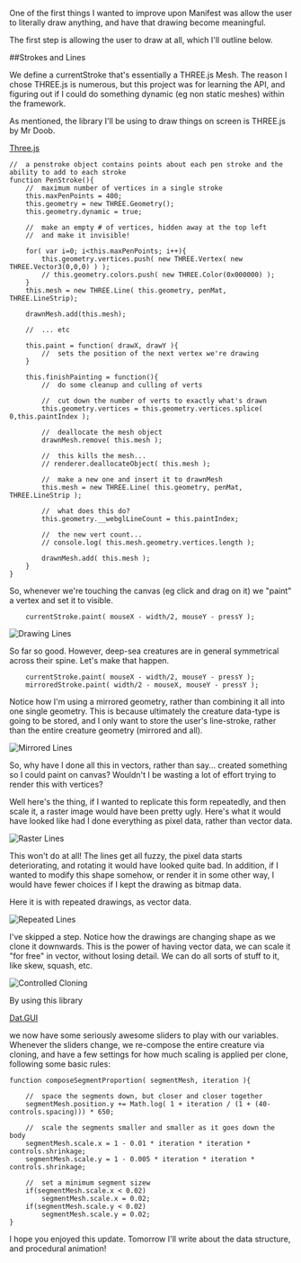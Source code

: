 One of the first things I wanted to improve upon Manifest was allow the user to literally draw anything, and have that drawing become meaningful.

The first step is allowing the user to draw at all, which I'll outline below.

##Strokes and Lines

We define a currentStroke that's essentially a THREE.js Mesh. The reason I chose THREE.js is numerous, but this project was for learning the API, and figuring out if I could do something dynamic (eg non static meshes) within the framework.

As mentioned, the library I'll be using to draw things on screen is THREE.js by Mr Doob.

[Three.js](https://github.com/mrdoob/three.js/ "Three.js")

```
//	a penstroke object contains points about each pen stroke and the ability to add to each stroke
function PenStroke(){
	//	maximum number of vertices in a single stroke
	this.maxPenPoints = 400;
	this.geometry = new THREE.Geometry();
	this.geometry.dynamic = true;

	//	make an empty # of vertices, hidden away at the top left
	//	and make it invisible!

	for( var i=0; i<this.maxPenPoints; i++){
		this.geometry.vertices.push( new THREE.Vertex( new THREE.Vector3(0,0,0) ) );	
		// this.geometry.colors.push( new THREE.Color(0x000000) );
	}			
	this.mesh = new THREE.Line( this.geometry, penMat, THREE.LineStrip);

	drawnMesh.add(this.mesh);			

	//	... etc
	
	this.paint = function( drawX, drawY ){
		//	sets the position of the next vertex we're drawing		
	}    	

	this.finishPainting = function(){
		//	do some cleanup and culling of verts					
	
		//	cut down the number of verts to exactly what's drawn
		this.geometry.vertices = this.geometry.vertices.splice( 0,this.paintIndex );				

		//	deallocate the mesh object
		drawnMesh.remove( this.mesh );

		//	this kills the mesh...
		// renderer.deallocateObject( this.mesh );

		//	make a new one and insert it to drawnMesh
		this.mesh = new THREE.Line( this.geometry, penMat, THREE.LineStrip );

		//	what does this do?
		this.geometry.__webglLineCount = this.paintIndex;

		//	the new vert count...
		// console.log( this.mesh.geometry.vertices.length );

		drawnMesh.add( this.mesh );
	}
}
```

So, whenever we're touching the canvas (eg click and drag on it) we "paint" a vertex and set it to visible. 

```
	currentStroke.paint( mouseX - width/2, mouseY - pressY );
```

![Drawing Lines](project_images/drawinglines.gif?raw=true "Drawing Lines")

So far so good. However, deep-sea creatures are in general symmetrical across their spine. Let's make that happen.

```
	currentStroke.paint( mouseX - width/2, mouseY - pressY );
	mirroredStroke.paint( width/2 - mouseX, mouseY - pressY );
```

Notice how I'm using a mirrored geometry, rather than combining it all into one single geometry. This is because ultimately the creature data-type is going to be stored, and I only want to store the user's line-stroke, rather than the entire creature geometry (mirrored and all).

![Mirrored Lines](project_images/mirroredlines.gif?raw=true "Mirrored Lines")

So, why have I done all this in vectors, rather than say... created something so I could paint on canvas? Wouldn't I be wasting a lot of effort trying to render this with vertices?

Well here's the thing, if I wanted to replicate this form repeatedly, and then scale it, a raster image would have been pretty ugly. Here's what it would have looked like had I done everything as pixel data, rather than vector data.

![Raster Lines](project_images/rastermockup.png?raw=true "Raster Lines")

This won't do at all! The lines get all fuzzy, the pixel data starts deteriorating, and rotating it would have looked quite bad. In addition, if I wanted to modify this shape somehow, or render it in some other way, I would have fewer choices if I kept the drawing as bitmap data.

Here it is with repeated drawings, as vector data.

![Repeated Lines](project_images/repeateddrawings.png?raw=true "Repeated Lines")

I've skipped a step. Notice how the drawings are changing shape as we clone it downwards. This is the power of having vector data, we can scale it "for free" in vector, without losing detail. We can do all sorts of stuff to it, like skew, squash, etc.

![Controlled Cloning](project_images/controlled_cloning.gif?raw=true "Controlled Cloning")

By using this library

[Dat.GUI](https://code.google.com/p/dat-gui/ "Dat.GUI")

we now have some seriously awesome sliders to play with our variables. Whenever the sliders change, we re-compose the entire creature via cloning, and have a few settings for how much scaling is applied per clone, following some basic rules:

```
function composeSegmentProportion( segmentMesh, iteration ){

	//	space the segments down, but closer and closer together
	segmentMesh.position.y += Math.log( 1 + iteration / (1 + (40-controls.spacing))) * 650;

	//	scale the segments smaller and smaller as it goes down the body
	segmentMesh.scale.x = 1 - 0.01 * iteration * iteration * controls.shrinkage;
	segmentMesh.scale.y = 1 - 0.005 * iteration * iteration * controls.shrinkage;

	//	set a minimum segment sizew
	if(segmentMesh.scale.x < 0.02)
		segmentMesh.scale.x = 0.02;
	if(segmentMesh.scale.y < 0.02)
		segmentMesh.scale.y = 0.02;			    	
}
```

I hope you enjoyed this update. Tomorrow I'll write about the data structure, and procedural animation!
